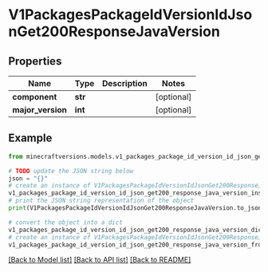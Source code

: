 # V1PackagesPackageIdVersionIdJsonGet200ResponseJavaVersion


## Properties

Name | Type | Description | Notes
------------ | ------------- | ------------- | -------------
**component** | **str** |  | [optional] 
**major_version** | **int** |  | [optional] 

## Example

```python
from minecraftversions.models.v1_packages_package_id_version_id_json_get200_response_java_version import V1PackagesPackageIdVersionIdJsonGet200ResponseJavaVersion

# TODO update the JSON string below
json = "{}"
# create an instance of V1PackagesPackageIdVersionIdJsonGet200ResponseJavaVersion from a JSON string
v1_packages_package_id_version_id_json_get200_response_java_version_instance = V1PackagesPackageIdVersionIdJsonGet200ResponseJavaVersion.from_json(json)
# print the JSON string representation of the object
print(V1PackagesPackageIdVersionIdJsonGet200ResponseJavaVersion.to_json())

# convert the object into a dict
v1_packages_package_id_version_id_json_get200_response_java_version_dict = v1_packages_package_id_version_id_json_get200_response_java_version_instance.to_dict()
# create an instance of V1PackagesPackageIdVersionIdJsonGet200ResponseJavaVersion from a dict
v1_packages_package_id_version_id_json_get200_response_java_version_from_dict = V1PackagesPackageIdVersionIdJsonGet200ResponseJavaVersion.from_dict(v1_packages_package_id_version_id_json_get200_response_java_version_dict)
```
[[Back to Model list]](../README.md#documentation-for-models) [[Back to API list]](../README.md#documentation-for-api-endpoints) [[Back to README]](../README.md)


